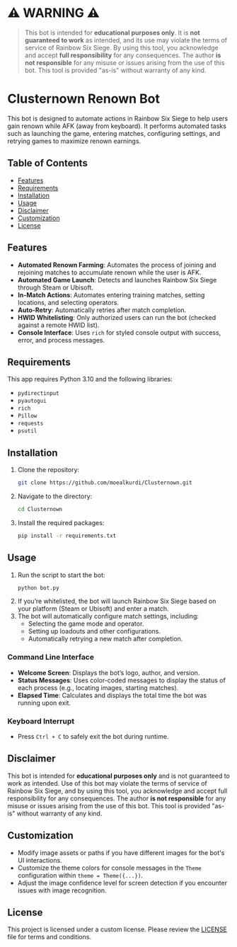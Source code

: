 # ⚠️ WARNING ⚠️

> This bot is intended for **educational purposes only**. It is **not guaranteed to work** as intended, and its use may violate the terms of service of Rainbow Six Siege. By using this tool, you acknowledge and accept **full responsibility** for any consequences. The author **is not responsible** for any misuse or issues arising from the use of this bot. This tool is provided "as-is" without warranty of any kind.

# Clusternown Renown Bot

This bot is designed to automate actions in Rainbow Six Siege to help users gain renown while AFK (away from keyboard). It performs automated tasks such as launching the game, entering matches, configuring settings, and retrying games to maximize renown earnings.

## Table of Contents

- [Features](#features)
- [Requirements](#requirements)
- [Installation](#installation)
- [Usage](#usage)
- [Disclaimer](#disclaimer)
- [Customization](#customization)
- [License](#license)

## Features

- **Automated Renown Farming**: Automates the process of joining and rejoining matches to accumulate renown while the user is AFK.
- **Automated Game Launch**: Detects and launches Rainbow Six Siege through Steam or Ubisoft.
- **In-Match Actions**: Automates entering training matches, setting locations, and selecting operators.
- **Auto-Retry**: Automatically retries after match completion.
- **HWID Whitelisting**: Only authorized users can run the bot (checked against a remote HWID list).
- **Console Interface**: Uses `rich` for styled console output with success, error, and process messages.

## Requirements

This app requires Python 3.10 and the following libraries:

- `pydirectinput`
- `pyautogui`
- `rich`
- `Pillow`
- `requests`
- `psutil`

## Installation

1. Clone the repository:
   ```bash
   git clone https://github.com/moealkurdi/Clusternown.git
   ```
2. Navigate to the directory:
   ```bash
   cd Clusternown
   ```
3. Install the required packages:
   ```bash
   pip install -r requirements.txt
   ```

## Usage

1. Run the script to start the bot:
   ```bash
   python bot.py
   ```
2. If you’re whitelisted, the bot will launch Rainbow Six Siege based on your platform (Steam or Ubisoft) and enter a match.
3. The bot will automatically configure match settings, including:
   - Selecting the game mode and operator.
   - Setting up loadouts and other configurations.
   - Automatically retrying a new match after completion.

### Command Line Interface

- **Welcome Screen**: Displays the bot’s logo, author, and version.
- **Status Messages**: Uses color-coded messages to display the status of each process (e.g., locating images, starting matches).
- **Elapsed Time**: Calculates and displays the total time the bot was running upon exit.

### Keyboard Interrupt

- Press `Ctrl + C` to safely exit the bot during runtime.

## Disclaimer

This bot is intended for **educational purposes only** and is not guaranteed to work as intended. Use of this bot may violate the terms of service of Rainbow Six Siege, and by using this tool, you acknowledge and accept full responsibility for any consequences. The author **is not responsible** for any misuse or issues arising from the use of this bot. This tool is provided "as-is" without warranty of any kind.

## Customization

- Modify image assets or paths if you have different images for the bot's UI interactions.
- Customize the theme colors for console messages in the `Theme` configuration within `theme = Theme({...})`.
- Adjust the image confidence level for screen detection if you encounter issues with image recognition.

## License

This project is licensed under a custom license. Please review the [LICENSE](LICENSE) file for terms and conditions.
